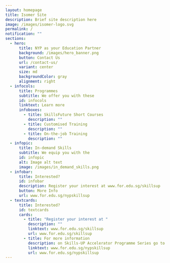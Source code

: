```yaml
---
layout: homepage
title: Isomer Site
description: Brief site description here
image: /images/isomer-logo.svg
permalink: /
notification: ""
sections:
  - hero:
      title: NYP as your Education Partner
      background: /images/hero_banner.png
      button: Contact Us
      url: /contact-us/
      variant: center
      size: md
      backgroundColor: gray
      alignment: right
  - infocols:
      title: Programmes
      subtitle: We offer you with these
      id: infocols
      linktext: Learn more
      infoboxes:
        - title: SkillsFuture Short Courses
          description: ""
        - title: Customised Training
          description: ""
        - title: On-the-job Training
          description: ""
  - infopic:
      title: In-demand Skills
      subtitle: We equip you with the
      id: infopic
      alt: Image alt text
      image: /images/in_demand_skills.png
  - infobar:
      title: Interested?
      id: infobar
      description: Register your interest at www.for.edu.sg/skillsup
      button: More Info
      url: www.for.edu.sg/nypskillsup
  - textcards:
      title: Interested?
      id: textcards
      cards:
        - title: "Register your interest at "
          description: ""
          linktext: www.for.edu.sg/skillsup
          url: www.for.edu.sg/skillsup
        - title: For more information
          description: on Skills-UP Accelerator Programme Series go to
          linktext: www.for.edu.sg/nypskillsup
          url: www.for.edu.sg/nypskillsup
---
```

